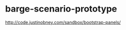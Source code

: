 barge-scenario-prototype
========================
http://code.justinobney.com/sandbox/bootstrap-panels/
